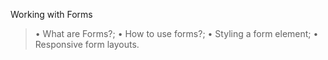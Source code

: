 Working with Forms

>• What are Forms?;
>• How to use forms?;
>• Styling a form element;
>• Responsive form layouts.